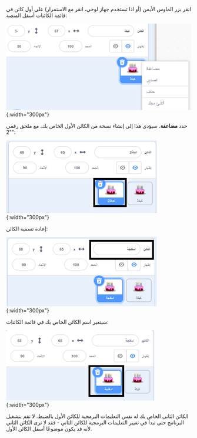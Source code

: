 انقر بزر الماوس الأيمن (أو اذا تستخدم جهاز لوحي، انقر مع الاستمرار) على أول كائن في قائمة الكائنات أسفل المنصة:

![قائمة كائن، مع تمييز الكائن الأول وقائمة منبثقة تعرض الخيارات "تكرار" و "تصدير" و "حذف".](images/challenge1-right-click-sprite.png){:width="300px"}

حدد **مضاعفة**. سيؤدي هذا إلى إنشاء نسخة من الكائن الأول الخاص بك، مع ملحق رقمي "2":

![قائمة الكائن تعرض الكائن الأول والكائن المكرر.](images/challenge1-duplicate-sprite.png){:width="300px"}

إعادة تسمية الكائن:

![جزء كائن، مع تمييز حقل "كائن".](images/challenge1-rename-sprite.png){:width="300px"}

سيتغير اسم الكائن الخاص بك في قائمة الكائنات:

![قائمة كائن تعرض الكائن المكرر باسم جديد.](images/challenge1-sprite-list.png){:width="300px"}

الكائن الثاني الخاص بك له نفس التعليمات البرمجية للكائن الأول بالضبط. لا تقم بتشغيل البرنامج حتى تبدأ في تغيير التعليمات البرمجية للكائن الثاني - فقد لا ترى الكائن الثاني لأنه قد يكون موضوعًا أسفل الكائن الأول.

